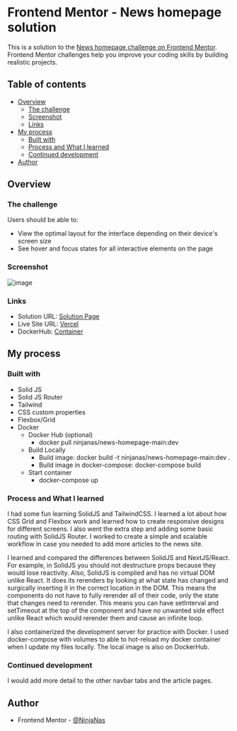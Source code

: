 # Frontend Mentor - News homepage solution

This is a solution to the [News homepage challenge on Frontend Mentor](https://www.frontendmentor.io/challenges/news-homepage-H6SWTa1MFl). Frontend Mentor challenges help you improve your coding skills by building realistic projects.

## Table of contents

- [Overview](#overview)
  - [The challenge](#the-challenge)
  - [Screenshot](#screenshot)
  - [Links](#links)
- [My process](#my-process)
  - [Built with](#built-with)
  - [Process and What I learned](#process-and-what-i-learned)
  - [Continued development](#continued-development)
- [Author](#author)

## Overview

### The challenge

Users should be able to:

- View the optimal layout for the interface depending on their device's screen size
- See hover and focus states for all interactive elements on the page

### Screenshot

![image](https://github.com/NinjaNas/news-homepage-main/assets/54213302/2e27154c-6b26-4692-b773-6eabc05054d5)

### Links

- Solution URL: [Solution Page](https://www.frontendmentor.io/solutions/newshomepagemain-pIbS1KdMst)
- Live Site URL: [Vercel](https://news-homepage-main-neon-pi.vercel.app/)
- DockerHub: [Container](https://hub.docker.com/repository/docker/ninjanas/news-homepage-main/general)

## My process

### Built with

- Solid JS
- Solid JS Router
- Tailwind
- CSS custom properties
- Flexbox/Grid
- Docker
  - Docker Hub (optional)
    - docker pull ninjanas/news-homepage-main:dev
  - Build Locally
    - Build image: docker build -t ninjanas/news-homepage-main:dev .
    - Build image in docker-compose: docker-compose build
  - Start container
    - docker-compose up

### Process and What I learned

I had some fun learning SolidJS and TailwindCSS. I learned a lot about how CSS Grid and Flexbox work and learned how to create responsive designs for different screens. I also went the extra step and adding some basic routing with SolidJS Router. I worked to create a simple and scalable workflow in case you needed to add more articles to the news site.

I learned and compared the differences between SolidJS and NextJS/React. For example, in SolidJS you should not destructure props because they would lose reactivity. Also, SolidJS is complied and has no virtual DOM unlike React. It does its rerenders by looking at what state has changed and surgically inserting it in the correct location in the DOM. This means the components do not have to fully rerender all of their code, only the state that changes need to rerender. This means you can have setInterval and setTimeout at the top of the component and have no unwanted side effect unlike React which would rerender them and cause an infinite loop.

I also containerized the development server for practice with Docker. I used docker-compose with volumes to able to hot-reload my docker container when I update my files locally. The local image is also on DockerHub.

### Continued development

I would add more detail to the other navbar tabs and the article pages.

## Author

- Frontend Mentor - [@NinjaNas](https://www.frontendmentor.io/profile/NinjaNas)
